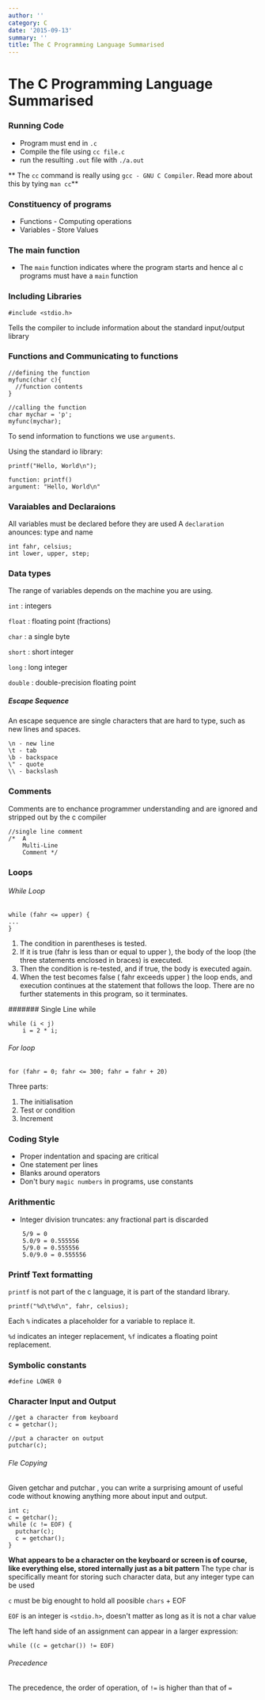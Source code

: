 ```yaml
---
author: ''
category: C
date: '2015-09-13'
summary: ''
title: The C Programming Language Summarised
---
```

# The C Programming Language Summarised

### Running Code

* Program must end in `.c`
* Compile the file using `cc file.c`
* run the resulting `.out` file with `./a.out`

** The `cc` command is really using `gcc - GNU C Compiler`. Read more about this by tying `man cc`**

### Constituency of programs

* Functions - Computing operations
* Variables - Store Values

### The main function

* The `main` function indicates where the program starts and hence al c programs must have a `main` function

### Including Libraries

```
#include <stdio.h>
```

Tells the compiler to include information about the standard input/output library

### Functions and Communicating to functions

```
//defining the function
myfunc(char c){
  //function contents
}

//calling the function
char mychar = 'p';
myfunc(mychar);
```
To send information to functions we use `arguments`.

Using the standard io library:

```
printf("Hello, World\n");

function: printf()
argument: "Hello, World\n"
```
### Varaiables and Declaraions

All variables must be declared before they are used
A `declaration` anounces: type and name

```
int fahr, celsius;
int lower, upper, step;
```

### Data types

The range of variables depends on the machine you are using.

`int`    : integers

`float`  : floating point (fractions)

`char`   : a single byte

`short`  : short integer

`long`   : long integer

`double` : double-precision floating point


##### Escape Sequence

An escape sequence are single characters that are hard to type, such as new lines and spaces.

```
\n - new line
\t - tab
\b - backspace
\" - quote
\\ - backslash
```

### Comments

Comments are to enchance programmer understanding and are ignored and stripped out by the c compiler

```
//single line comment
/*  A
    Multi-Line
    Comment */
```

### Loops

###### While Loop

```
while (fahr <= upper) {
...
}
```

1. The condition in parentheses is tested.
2. If it is true (fahr is less than or equal to upper ), the body of the loop (the three statements enclosed in braces) is executed.
3. Then the condition is re-tested, and if true, the body is executed again.
4. When the test becomes false ( fahr exceeds upper ) the loop ends, and execution continues at the
statement that follows the loop. There are no further statements in this program, so it
terminates.

####### Single Line while

```
while (i < j)
    i = 2 * i;
```
###### For loop

`for (fahr = 0; fahr <= 300; fahr = fahr + 20)`

Three parts:
1. The initialisation
2. Test or condition
3. Increment

### Coding Style

* Proper indentation and spacing are critical
* One statement per lines
* Blanks around operators
* Don't bury `magic numbers` in programs, use constants

### Arithmentic

* Integer division truncates: any fractional part is discarded

```
    5/9 = 0
    5.0/9 = 0.555556
    5/9.0 = 0.555556
    5.0/9.0 = 0.555556
```
### Printf Text formatting

`printf` is not part of the c language, it is part of the standard library.

```
printf("%d\t%d\n", fahr, celsius);
```

Each `%` indicates a placeholder for a variable to replace it.

`%d` indicates an integer replacement, `%f` indicates a floating point replacement.

### Symbolic constants

`#define LOWER 0 `

### Character Input and Output

```
//get a character from keyboard
c = getchar();

//put a character on output
putchar(c);
```

###### Fle Copying

Given getchar and putchar , you can write a surprising amount of useful code without
knowing anything more about input and output.

```
int c;
c = getchar();
while (c != EOF) {
  putchar(c);
  c = getchar();
}
```
**What appears to be a character on the keyboard or screen is of course, like everything else,
stored internally just as a bit pattern**
The type char is specifically meant for storing such
character data, but any integer type can be used

`c` must be big enought to hold all poosible `chars` + EOF

`EOF` is an integer is `<stdio.h>`, doesn't matter as long as it is not a char value

The left hand side of an assignment can appear in a larger expression:

```
while ((c = getchar()) != EOF)
```
###### Precedence

The precedence, the order of operation, of `!=` is higher than that of `=`
